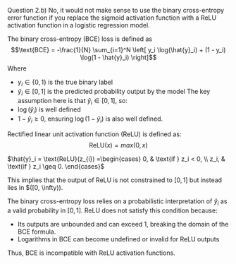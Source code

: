 Question 2.b)
No, it would not make sense to use the binary cross-entropy error function if you replace the sigmoid activation function with a ReLU activation function in a logistic regression model.

The binary cross-entropy (BCE) loss is defined as 
$$\text{BCE} = -\frac{1}{N} \sum_{i=1}^N \left[ y_i \log(\hat{y}_i) + (1 - y_i) \log(1 - \hat{y}_i) \right]$$
Where 
- $y_{i} \in \{0,1\}$ is the true binary label
- $\hat{y}_{i} \in [0,1]$ is the predicted probability output by the model
The key assumption here is that $\hat{y}_{i} \in [0,1]$, so:
- $\log(\hat{y}_i)$ is well defined
- $1 - \hat{y}_{i}\geq 0$, ensuring $\log(1 - \hat{y}_i)$ is also well defined.

Rectified linear unit activation function (ReLU) is defined as:
$$\text{ReLU}(x)=max(0,x)$$

$\hat{y}_i = \text{ReLU}(z_{i}) =\begin{cases} 0, & \text{if } z_i < 0, \\ z_i, & \text{if } z_i \geq 0. \end{cases}$

This implies that the output of ReLU is not constrained to $[0, 1]$ but instead lies in $([0, \infty)\).

The binary cross-entropy loss relies on a probabilistic interpretation of $\hat{y}_{i}$ as a valid probability in $[0,1]$. ReLU does not satisfy this condition because:
- Its outputs are unbounded and can exceed 1, breaking the domain of the BCE formula.
- Logarithms in BCE can become undefined or invalid for ReLU outputs

Thus, BCE is incompatible with ReLU activation functions.